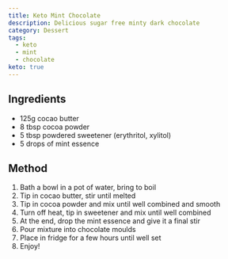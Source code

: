 ```yaml
---
title: Keto Mint Chocolate
description: Delicious sugar free minty dark chocolate
category: Dessert
tags:
  - keto
  - mint
  - chocolate
keto: true
---
```


## Ingredients

- 125g cocao butter
- 8 tbsp cocoa powder
- 5 tbsp powdered sweetener (erythritol, xylitol)
- 5 drops of mint essence

## Method

1. Bath a bowl in a pot of water, bring to boil
2. Tip in cocao butter, stir until melted
3. Tip in cocoa powder and mix until well combined and smooth
4. Turn off heat, tip in sweetener and mix until well combined
5. At the end, drop the mint essence and give it a final stir
6. Pour mixture into chocolate moulds
7. Place in fridge for a few hours until well set
8. Enjoy!
